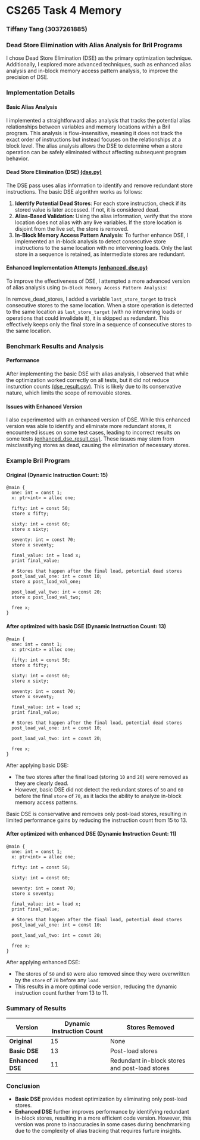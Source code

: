 # CS265 Task 4 Memory
### Tiffany Tang (3037261885)

### Dead Store Elimination with Alias Analysis for Bril Programs
I chose Dead Store Elimination (DSE) as the primary optimization technique. Additionally, I explored more advanced techniques, such as enhanced alias analysis and in-block memory access pattern analysis, to improve the precision of DSE.

### Implementation Details
#### Basic Alias Analysis
I implemented a straightforward alias analysis that tracks the potential alias relationships between variables and memory locations within a Bril program. This analysis is flow-insensitive, meaning it does not track the exact order of instructions but instead focuses on the relationships at a block level. The alias analysis allows the DSE to determine when a store operation can be safely eliminated without affecting subsequent program behavior.

#### Dead Store Elimination (DSE) [(dse.py)](./dse.py)
The DSE pass uses alias information to identify and remove redundant store instructions. The basic DSE algorithm works as follows:
1. **Identify Potential Dead Stores**: For each store instruction, check if its stored value is later accessed. If not, it is considered dead.
2. **Alias-Based Validation**: Using the alias information, verify that the store location does not alias with any live variables. If the store location is disjoint from the live set, the store is removed.
3. **In-Block Memory Access Pattern Analysis**: To further enhance DSE, I implemented an in-block analysis to detect consecutive store instructions to the same location with no intervening loads. Only the last store in a sequence is retained, as intermediate stores are redundant.

#### Enhanced Implementation Attempts [(enhanced_dse.py)](./enhanced_dse.py)
To improve the effectiveness of DSE, I attempted a more advanced version of alias analysis using `In-Block Memory Access Pattern Analysis`: 

In remove_dead_stores, I added a variable `last_store_target` to track consecutive stores to the same location. When a store operation is detected to the same location as `last_store_target` (with no intervening loads or operations that could invalidate it), it is skipped as redundant. This effectively keeps only the final store in a sequence of consecutive stores to the same location.

### Benchmark Results and Analysis
#### Performance
After implementing the basic DSE with alias analysis, I observed that while the optimization worked correctly on all tests, but it did not reduce insturction counts [(dse_result.csv)](./dse_result.csv). This is likely due to its conservative nature, which limits the scope of removable stores.

#### Issues with Enhanced Version
I also experimented with an enhanced version of DSE. While this enhanced version was able to identify and eliminate more redundant stores, it encountered issues on some test cases, leading to incorrect results on some tests [(enhanced_dse_result.csv)](./enhanced_dse_result.csv). These issues may stem from misclassifying stores as dead, causing the elimination of necessary stores.

### Example Bril Program

#### Original (Dynamic Instruction Count: 15)
```
@main {
  one: int = const 1;
  x: ptr<int> = alloc one;

  fifty: int = const 50;
  store x fifty;

  sixty: int = const 60;
  store x sixty;

  seventy: int = const 70;
  store x seventy;

  final_value: int = load x;
  print final_value;

  # Stores that happen after the final load, potential dead stores
  post_load_val_one: int = const 10;
  store x post_load_val_one;

  post_load_val_two: int = const 20;
  store x post_load_val_two;

  free x;
}
```

#### After optimized with basic DSE (Dynamic Instruction Count: 13)
```
@main {
  one: int = const 1;
  x: ptr<int> = alloc one;

  fifty: int = const 50;
  store x fifty;

  sixty: int = const 60;
  store x sixty;

  seventy: int = const 70;
  store x seventy;

  final_value: int = load x;
  print final_value;

  # Stores that happen after the final load, potential dead stores
  post_load_val_one: int = const 10;

  post_load_val_two: int = const 20;

  free x;
}
```

After applying basic DSE:
- The two stores after the final load (storing `10` and `20`) were removed as they are clearly dead.
- However, basic DSE did not detect the redundant stores of `50` and `60` before the final `store` of `70`, as it lacks the ability to analyze in-block memory access patterns.


Basic DSE is conservative and removes only post-load stores, resulting in limited performance gains by reducing the instruction count from 15 to 13.

#### After optimized with enhanced DSE (Dynamic Instruction Count: 11)

```
@main {
  one: int = const 1;
  x: ptr<int> = alloc one;

  fifty: int = const 50;

  sixty: int = const 60;

  seventy: int = const 70;
  store x seventy;

  final_value: int = load x;
  print final_value;

  # Stores that happen after the final load, potential dead stores
  post_load_val_one: int = const 10;

  post_load_val_two: int = const 20;

  free x;
}
```

After applying enhanced DSE:
- The stores of `50` and `60` were also removed since they were overwritten by the `store` of `70` before any `load`.
- This results in a more optimal code version, reducing the dynamic instruction count further from 13 to 11.

### Summary of Results

| Version             | Dynamic Instruction Count | Stores Removed         |
|---------------------|---------------------------|-------------------------|
| **Original**        | 15                        | None                   |
| **Basic DSE**       | 13                        | Post-load stores       |
| **Enhanced DSE**    | 11                        | Redundant in-block stores and post-load stores |

### Conclusion
- **Basic DSE** provides modest optimization by eliminating only post-load stores.
- **Enhanced DSE** further improves performance by identifying redundant in-block stores, resulting in a more efficient code version. However, this version was prone to inaccuracies in some cases during benchmarking due to the complexity of alias tracking that requires furture insights.